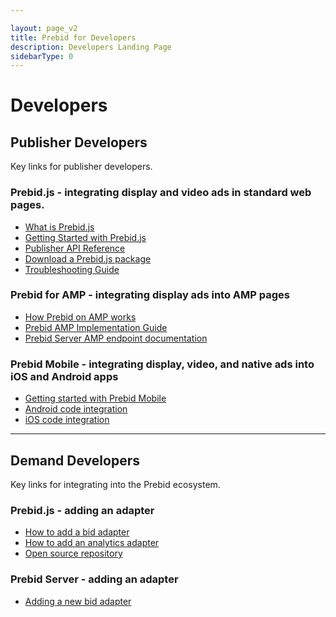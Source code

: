 ```yaml
---

layout: page_v2
title: Prebid for Developers
description: Developers Landing Page
sidebarType: 0
---
```


<a name="publisher_developers"/>


# Developers

## Publisher Developers

Key links for publisher developers.

### Prebid.js - integrating display and video ads in standard web pages.

+ [What is Prebid.js]({{site.baseurl}}/prebid/prebidjs.html)
+ [Getting Started with Prebid.js]({{site.baseurl}}/dev-docs/getting-started.html)
+ [Publisher API Reference]({{site.baseurl}}/dev-docs/publisher-api-reference.html)
+ [Download a Prebid.js package]({{site.baseurl}}/download.html)
+ [Troubleshooting Guide]({{site.baseurl}}/dev-docs/prebid-troubleshooting-guide.html)

### Prebid for AMP - integrating display ads into AMP pages

+ [How Prebid on AMP works]({{site.baseurl}}/dev-docs/how-prebid-on-amp-works.html)
+ [Prebid AMP Implementation Guide]({{site.baseurl}}/dev-docs/show-prebid-ads-on-amp-pages.html)
+ [Prebid Server AMP endpoint documentation]({{site.baseurl}}/prebid-server/endpoints/openrtb2/amp.html)

### Prebid Mobile - integrating display, video, and native ads into iOS and Android apps

+ [Getting started with Prebid Mobile]({{site.baseurl}}/prebid-mobile/prebid-mobile-pbs.html)
+ [Android code integration]({{site.baseurl}}/prebid-mobile/code-integration-ios.html)
+ [iOS code integration]({{site.baseurl}}/prebid-mobile/code-integration-android.html)

---

<a name="demand_developers"/>

## Demand Developers

Key links for integrating into the Prebid ecosystem.

### Prebid.js - adding an adapter

+ [How to add a bid adapter]({{site.baseurl}}/dev-docs/bidder-adaptor.html)
+ [How to add an analytics adapter]({{site.baseurl}}/dev-docs/integrate-with-the-prebid-analytics-api.html)
+ [Open source repository](http://github.com/prebid/Prebid.js)

### Prebid Server - adding an adapter

+ [Adding a new bid adapter]({{site.baseurl}}/prebid-server/developers/add-new-bidder.html)
